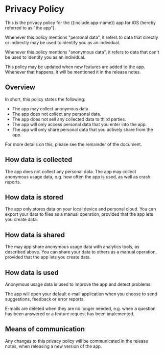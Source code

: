 # Privacy Policy

This is the privacy policy for the {{include.app-name}} app for iOS (hereby referred to as "the app").

Whenever this policy mentions "personal data", it refers to data that directly or indirectly may be used to identify you as an individual. 

Whenever this policy mentions "anonymous data", it refers to data that can't be used to identify you as an individual.

This policy may be updated when new features are added to the app. Whenever that happens, it will be mentioned it in the release notes.


## Overview

In short, this policy states the following:

 * The app may collect anonymous data.
 * The app does not collect any personal data.
 * The app does not sell any collected data to third parties.
 * The app will only access personal data that you enter into the app.
 * The app will only share personal data that you actively share from the app.
 
For more details on this, please see the remainder of the document.


## How data is collected

The app does not collect any personal data. The app may collect anonymous usage data, e.g. how often the app is used, as well as crash reports.


## How data is stored

The app only stores data on your local device and personal cloud. You can export your data to files as a manual operation, provided that the app lets you create data.


## How data is shared

The may app share anonymous usage data with analytics tools, as described above. You can share your data to others as a manual operation, provided that the app lets you create data.


## How data is used

Anonymous usage data is used to improve the app and detect problems.

The app will open your default e-mail application when you choose to send suggestions, feedback or error reports.

E-mails are deleted when they are no longer needed, e.g. when a question has been answered or a feature request has been implemented.


## Means of communication

Any changes to this privacy policy will be communicated in the release notes, when releasing a new version of the app.